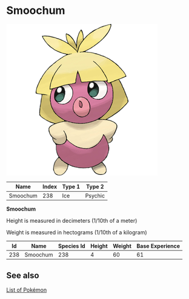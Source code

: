 # Smoochum


![Smoochum](images/238.png)

| **Name** | **Index** | **Type 1** | **Type 2** |
|----|----|----|----|
| Smoochum | 238 | Ice | Psychic  |

**Smoochum** 


Height is measured in decimeters (1/10th of a meter)

Weight is measured in hectograms (1/10th of a kilogram)

| **Id** | **Name** | **Species Id** | **Height** | **Weight** | **Base Experience** |
|--------|----------|----------------|------------|------------|---------------------|
| 238 | Smoochum | 238 | 4 | 60 | 61 |


## See also

[List of Pokémon](../pokemon.md)
